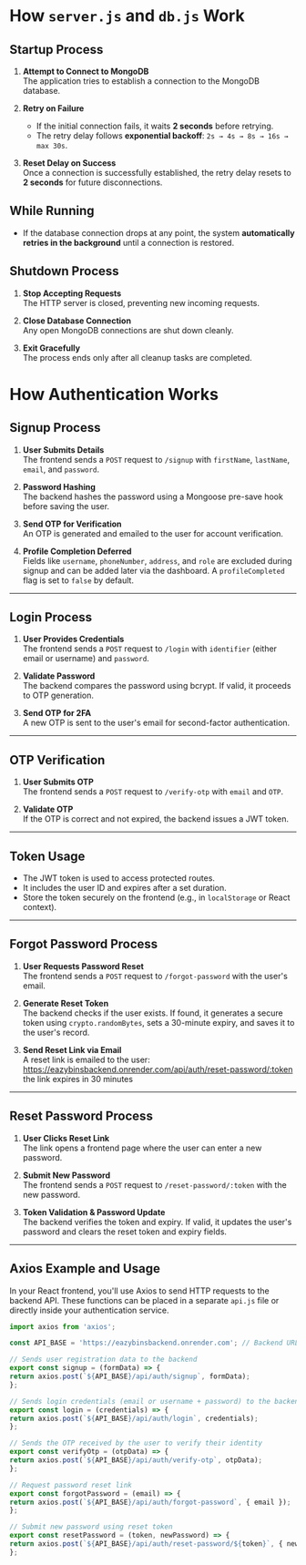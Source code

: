 # How `server.js` and `db.js` Work

## Startup Process

1. **Attempt to Connect to MongoDB**  
   The application tries to establish a connection to the MongoDB database.

2. **Retry on Failure**

   - If the initial connection fails, it waits **2 seconds** before retrying.
   - The retry delay follows **exponential backoff**: `2s → 4s → 8s → 16s → max 30s`.

3. **Reset Delay on Success**  
   Once a connection is successfully established, the retry delay resets to **2 seconds** for future disconnections.

## While Running

- If the database connection drops at any point, the system **automatically retries in the background** until a connection is restored.

## Shutdown Process

1. **Stop Accepting Requests**  
   The HTTP server is closed, preventing new incoming requests.

2. **Close Database Connection**  
   Any open MongoDB connections are shut down cleanly.

3. **Exit Gracefully**  
   The process ends only after all cleanup tasks are completed.

# How Authentication Works

## Signup Process

1. **User Submits Details**  
   The frontend sends a `POST` request to `/signup` with `firstName`, `lastName`, `email`, and `password`.

2. **Password Hashing**  
   The backend hashes the password using a Mongoose pre-save hook before saving the user.

3. **Send OTP for Verification**  
   An OTP is generated and emailed to the user for account verification.

4. **Profile Completion Deferred**  
   Fields like `username`, `phoneNumber`, `address`, and `role` are excluded during signup and can be added later via the dashboard. A `profileCompleted` flag is set to `false` by default.

---

## Login Process

1. **User Provides Credentials**  
   The frontend sends a `POST` request to `/login` with `identifier` (either email or username) and `password`.

2. **Validate Password**  
   The backend compares the password using bcrypt. If valid, it proceeds to OTP generation.

3. **Send OTP for 2FA**  
   A new OTP is sent to the user's email for second-factor authentication.

---

## OTP Verification

1. **User Submits OTP**  
   The frontend sends a `POST` request to `/verify-otp` with `email` and `OTP`.

2. **Validate OTP**  
   If the OTP is correct and not expired, the backend issues a JWT token.

---

## Token Usage

- The JWT token is used to access protected routes.
- It includes the user ID and expires after a set duration.
- Store the token securely on the frontend (e.g., in `localStorage` or React context).

---

## Forgot Password Process

1. **User Requests Password Reset**  
   The frontend sends a `POST` request to `/forgot-password` with the user's email.

2. **Generate Reset Token**  
   The backend checks if the user exists. If found, it generates a secure token using `crypto.randomBytes`, sets a 30-minute expiry, and saves it to the user's record.

3. **Send Reset Link via Email**  
   A reset link is emailed to the user:  https://eazybinsbackend.onrender.com/api/auth/reset-password/:token
   the link expires in 30 minutes

---
## Reset Password Process

1. **User Clicks Reset Link**  
The link opens a frontend page where the user can enter a new password.

2. **Submit New Password**  
The frontend sends a `POST` request to `/reset-password/:token` with the new password.

3. **Token Validation & Password Update**  
The backend verifies the token and expiry. If valid, it updates the user's password and clears the reset token and expiry fields.

---

## Axios Example and Usage

In your React frontend, you'll use Axios to send HTTP requests to the backend API. These functions can be placed in a separate `api.js` file or directly inside your authentication service.

```js
import axios from 'axios';

const API_BASE = 'https://eazybinsbackend.onrender.com'; // Backend URL

// Sends user registration data to the backend
export const signup = (formData) => {
return axios.post(`${API_BASE}/api/auth/signup`, formData);
};

// Sends login credentials (email or username + password) to the backend
export const login = (credentials) => {
return axios.post(`${API_BASE}/api/auth/login`, credentials);
};

// Sends the OTP received by the user to verify their identity
export const verifyOtp = (otpData) => {
return axios.post(`${API_BASE}/api/auth/verify-otp`, otpData);
};

// Request password reset link
export const forgotPassword = (email) => {
return axios.post(`${API_BASE}/api/auth/forgot-password`, { email });
};

// Submit new password using reset token
export const resetPassword = (token, newPassword) => {
return axios.post(`${API_BASE}/api/auth/reset-password/${token}`, { newPassword });
};